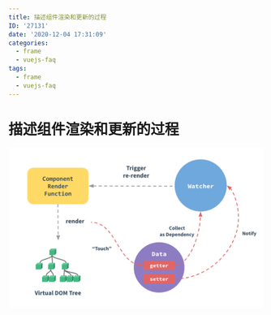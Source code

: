 ```yaml
---
title: 描述组件渲染和更新的过程
ID: '27131'
date: '2020-12-04 17:31:09'
categories:
  - frame
  - vuejs-faq
tags:
  - frame
  - vuejs-faq
---
```


# 描述组件渲染和更新的过程

![](./images/3061191963.png)
 
 
 
 
 
 
 
 
 
 
 
 
 
 
 
 
 
 
 
 
